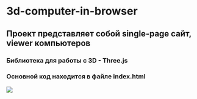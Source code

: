 # 3d-computer-in-browser
## Проект представляет собой single-page сайт, viewer компьютеров
### Библиотека для работы с 3D - Three.js
### Основной код находится в файле index.html

![](data/info.gif)
